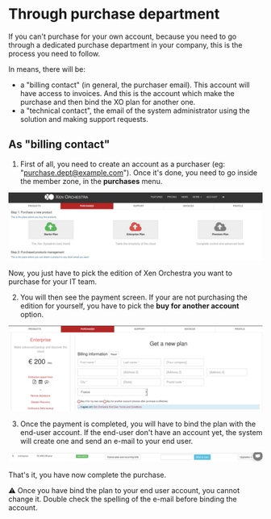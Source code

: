 # Through purchase department

If you can't purchase for your own account, because you need to go through a dedicated purchase department in your company, this is the process you need to follow.

In means, there will be:

* a "billing contact" (in general, the purchaser email). This account will have access to invoices. And this is the account which make the purchase and then bind the XO plan for another one.
* a "technical contact", the email of the system administrator using the solution and making support requests.

## As "billing contact"

1. First of all, you need to create an account as a purchaser (eg: "purchase.dept@example.com"). Once it's done, you need to go inside the member zone, in the **purchases** menu.


![](./assets/purchase-menu.jpg)


Now, you just have to pick the edition of Xen Orchestra you want to purchase for your IT team.

2. You will then see the payment screen. If your are not purchasing the edition for yourself, you have to pick the **buy for another account** option. 


![](./assets/purchase-for-another.png)

3. Once the payment is completed, you will have to bind the plan with the end-user account. If the end-user don't have an account yet, the system will create one and send an e-mail to your end user. 


![](./assets/bind-process.png)

That's it, you have now complete the purchase. 

:warning: Once you have bind the plan to your end user account, you cannot change it. Double check the spelling of the e-mail before binding the account.
